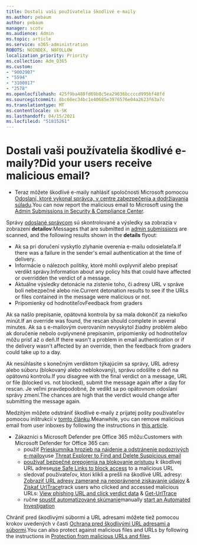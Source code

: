 ```yaml
---
title: Dostali vaši používatelia škodlivé e-maily
ms.author: pebaum
author: pebaum
manager: scotv
ms.audience: Admin
ms.topic: article
ms.service: o365-administration
ROBOTS: NOINDEX, NOFOLLOW
localization_priority: Priority
ms.collection: Adm_O365
ms.custom:
- "9002907"
- "5594"
- "3100017"
- "2578"
ms.openlocfilehash: 425f9ba488fd69b8c5ea29636bccccd995bf48fd
ms.sourcegitcommit: 8bc60ec34bc1e40685e3976576e04a2623f63a7c
ms.translationtype: MT
ms.contentlocale: sk-SK
ms.lasthandoff: 04/15/2021
ms.locfileid: "51815261"
---
```

# <a name="did-your-users-receive-malicious-email"></a><span data-ttu-id="6e1e4-102">Dostali vaši používatelia škodlivé e-maily?</span><span class="sxs-lookup"><span data-stu-id="6e1e4-102">Did your users receive malicious email?</span></span>

- <span data-ttu-id="6e1e4-103">Teraz môžete škodlivé e-maily nahlásiť spoločnosti Microsoft pomocou [Odoslaní, ktoré vykonal správca, v centre zabezpečenia a dodržiavania súladu](https://sip.protection.office.com/reportsubmission).</span><span class="sxs-lookup"><span data-stu-id="6e1e4-103">You can now report the malicious email to Microsoft using the [Admin Submissions in Security & Compliance Center](https://sip.protection.office.com/reportsubmission).</span></span>

<span data-ttu-id="6e1e4-104">Správy [odoslané správcom](https://sip.protection.office.com/reportsubmission) sú skontrolované a výsledky sa zobrazia v zobrazení **detailov**:</span><span class="sxs-lookup"><span data-stu-id="6e1e4-104">Messages that are submitted in [admin submissions](https://sip.protection.office.com/reportsubmission) are scanned, and the following results shown in the **details** flyout:</span></span>

- <span data-ttu-id="6e1e4-105">Ak sa pri doručení vyskytlo zlyhanie overenia e-mailu odosielateľa.</span><span class="sxs-lookup"><span data-stu-id="6e1e4-105">If there was a failure in the sender's email authentication at the time of delivery.</span></span>
- <span data-ttu-id="6e1e4-106">Informácie o nálezoch politiky, ktoré mohli ovplyvniť alebo prepísať verdikt správy.</span><span class="sxs-lookup"><span data-stu-id="6e1e4-106">Information about any policy hits that could have affected or overridden the verdict of a message.</span></span>
- <span data-ttu-id="6e1e4-107">Aktuálne výsledky detonácie na zistenie toho, či adresy URL v správe boli nebezpečné alebo nie.</span><span class="sxs-lookup"><span data-stu-id="6e1e4-107">Current detonation results to see if the URLs or files contained in the message were malicious or not.</span></span>
- <span data-ttu-id="6e1e4-108">Pripomienky od hodnotiteľov</span><span class="sxs-lookup"><span data-stu-id="6e1e4-108">Feedback from graders</span></span>

<span data-ttu-id="6e1e4-109">Ak sa našlo prepísanie, opätovná kontrola by sa mala dokončiť za niekoľko minút.</span><span class="sxs-lookup"><span data-stu-id="6e1e4-109">If an override was found, the rescan should complete in several minutes.</span></span> <span data-ttu-id="6e1e4-110">Ak sa s e-mailovým overovaním nevyskytol žiadny problém alebo ak doručenie nebolo ovplyvnené prepísaním, pripomienky od hodnotiteľov môžu prísť až o deň.</span><span class="sxs-lookup"><span data-stu-id="6e1e4-110">If there wasn't a problem in email authentication or if the delivery wasn't affected by an override, then the feedback from graders could take up to a day.</span></span>

<span data-ttu-id="6e1e4-111">Ak nesúhlasíte s konečným verdiktom týkajúcim sa správy, URL adresy alebo súboru (blokovaný alebo neblokovaný), správu odošlite o deň na opätovnú kontrolu.</span><span class="sxs-lookup"><span data-stu-id="6e1e4-111">If you disagree with the final verdict on a message, URL or file (blocked vs. not blocked), submit the message again after a day for rescan.</span></span> <span data-ttu-id="6e1e4-112">Je veľmi pravdepodobné, že vedikt sa po opätovnom odoslaní správy zmení.</span><span class="sxs-lookup"><span data-stu-id="6e1e4-112">The chances are high that the verdict would change after submitting the message again.</span></span>

<span data-ttu-id="6e1e4-113">Medzitým môžete odstrániť škodlivé e-maily z prijatej pošty používateľov pomocou inštrukcií v [tomto článku](https://docs.microsoft.com/microsoft-365/compliance/search-for-and-delete-messages-in-your-organization).</span><span class="sxs-lookup"><span data-stu-id="6e1e4-113">Meanwhile, you can remove malicious email from user inboxes by following the instructions in [this article](https://docs.microsoft.com/microsoft-365/compliance/search-for-and-delete-messages-in-your-organization).</span></span>

- <span data-ttu-id="6e1e4-114">Zákazníci s Microsoft Defender pre Office 365 môžu:</span><span class="sxs-lookup"><span data-stu-id="6e1e4-114">Customers with Microsoft Defender for Office 365 can:</span></span>
    - <span data-ttu-id="6e1e4-115">použiť [Prieskumníka hrozieb na nájdenie a odstránenie podozrivých e-mailov](https://docs.microsoft.com/microsoft-365/security/office-365-security/investigate-malicious-email-that-was-delivered)</span><span class="sxs-lookup"><span data-stu-id="6e1e4-115">use [Threat Explorer to Find and Delete Suspicious email](https://docs.microsoft.com/microsoft-365/security/office-365-security/investigate-malicious-email-that-was-delivered)</span></span>
    - <span data-ttu-id="6e1e4-116">[používať bezpečné prepojenia na blokovanie prístupu](https://docs.microsoft.com/microsoft-365/security/office-365-security/atp-safe-links) k škodlivej URL adrese</span><span class="sxs-lookup"><span data-stu-id="6e1e4-116">[use Safe Links to block access](https://docs.microsoft.com/microsoft-365/security/office-365-security/atp-safe-links) to a malicious URL</span></span>
    - <span data-ttu-id="6e1e4-117">sledovať používateľov, ktorí klikli a prešli na škodlivé URL adresy: [Zobraziť URL adresy zamerané na neoprávnené získavanie údajov](https://docs.microsoft.com/microsoft-365/security/office-365-security/threat-explorer) & [Získať UrlTrace](https://docs.microsoft.com/powershell/module/exchange/get-urltrace)</span><span class="sxs-lookup"><span data-stu-id="6e1e4-117">track users who clicked and accessed malicious URLs: [View phishing URL and click verdict data](https://docs.microsoft.com/microsoft-365/security/office-365-security/threat-explorer) & [Get-UrlTrace](https://docs.microsoft.com/powershell/module/exchange/get-urltrace)</span></span>
    - <span data-ttu-id="6e1e4-118">ručne [spustiť automatizované skúmanie](https://docs.microsoft.com/microsoft-365/security/office-365-security/automated-investigation-response-office)</span><span class="sxs-lookup"><span data-stu-id="6e1e4-118">manually [start an Automated Investigation](https://docs.microsoft.com/microsoft-365/security/office-365-security/automated-investigation-response-office)</span></span>

<span data-ttu-id="6e1e4-119">Chrániť pred škodlivými súbormi a URL adresami môžete tiež pomocou krokov uvedených v časti [Ochrana pred škodlivými URL adresami a súbormi](https://docs.microsoft.com/microsoft-365/security/office-365-security/protect-against-threats).</span><span class="sxs-lookup"><span data-stu-id="6e1e4-119">You can also protect against malicious files and URLs by following the instructions in [Protection from malicious URLs and files](https://docs.microsoft.com/microsoft-365/security/office-365-security/protect-against-threats).</span></span>